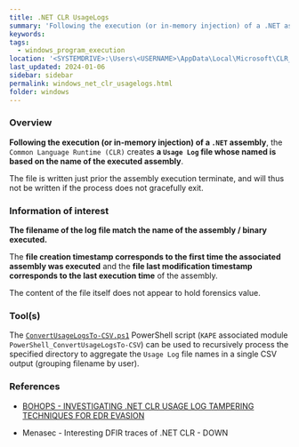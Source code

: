 ```yaml
---
title: .NET CLR UsageLogs
summary: 'Following the execution (or in-memory injection) of a .NET assembly, the Common Language Runtime (CLR) creates a Usage Log file whose named is based on the name of the executed assembly.\n\nInformation of interest: the filename of the log file match the name of the assembly / binary executed.\nThe file creation timestamp corresponds to the first time the associated assembly was executed and the file last modification timestamp corresponds to the last execution time of the assembly.'
keywords:
tags:
  - windows_program_execution
location: '<SYSTEMDRIVE>:\Users\<USERNAME>\AppData\Local\Microsoft\CLR_v<VERSION>\<BINARY_NAME>.exe.log\n<SYSTEMDRIVE>:\Users\<USERNAME>\AppData\Local\Microsoft\CLR_v<VERSION>\UsageLogs\<BINARY_NAME>.exe.log\n\n<SYSTEMROOT>\System32\config\systemprofile\AppData\Local\Microsoft\CLR_<VERSION>\<BINARY_NAME>.exe.log\n<SYSTEMROOT>\System32\config\systemprofile\AppData\Local\Microsoft\CLR_<VERSION>\UsageLogs\<BINARY_NAME>.exe.log'
last_updated: 2024-01-06
sidebar: sidebar
permalink: windows_net_clr_usagelogs.html
folder: windows
---
```


### Overview

**Following the execution (or in-memory injection) of a `.NET` assembly**, the
`Common Language Runtime (CLR)` creates **a `Usage Log` file whose named is
based on the name of the executed assembly**.

The file is written just prior the assembly execution terminate, and will thus
not be written if the process does not gracefully exit.

### Information of interest

**The filename of the log file match the name of the assembly / binary
executed.**

The **file creation timestamp corresponds to the first time the associated
assembly was executed** and the **file last modification timestamp corresponds
to the last execution time** of the assembly.

The content of the file itself does not appear to hold forensics value.

### Tool(s)

The [`ConvertUsageLogsTo-CSV.ps1`](https://gist.github.com/Qazeer/6c655627962f034aa2b6e92594770ee2)
PowerShell script (`KAPE` associated module
`PowerShell_ConvertUsageLogsTo-CSV`) can be used to recursively process the
specified directory to aggregate the `Usage Log` file names in a single CSV
output (grouping filename by user).

### References

  - [BOHOPS - INVESTIGATING .NET CLR USAGE LOG TAMPERING TECHNIQUES FOR EDR EVASION](https://bohops.com/2021/03/16/investigating-net-clr-usage-log-tampering-techniques-for-edr-evasion/)

  - Menasec - Interesting DFIR traces of .NET CLR - DOWN
